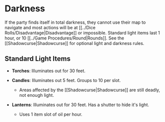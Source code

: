 # Darkness

If the party finds itself in total darkness, they cannot use their map to navigate and most actions will be at [[../Dice Rolls/Disadvantage\|Disadvantage]] or impossible. Standard light items last 1 hour, or 10 [[../Game Procedures/Round\|Rounds]]. See the [[Shadowcurse\|Shadowcurse]] for optional light and darkness rules.

## Standard Light Items

- **Torches**: Illuminates out for 30 feet.

- **Candles**: Illuminates out 5 feet. Groups to 10 per slot.
	- Areas affected by the [[Shadowcurse\|Shadowcurse]] are still deadly, not enough light.

- **Lanterns**: Illuminates out for 30 feet. Has a shutter to hide it's light.
	- Uses 1 item slot of oil per hour.